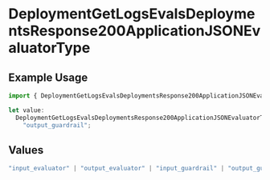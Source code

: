 # DeploymentGetLogsEvalsDeploymentsResponse200ApplicationJSONEvaluatorType

## Example Usage

```typescript
import { DeploymentGetLogsEvalsDeploymentsResponse200ApplicationJSONEvaluatorType } from "@orq-ai/node/models/operations";

let value:
  DeploymentGetLogsEvalsDeploymentsResponse200ApplicationJSONEvaluatorType =
    "output_guardrail";
```

## Values

```typescript
"input_evaluator" | "output_evaluator" | "input_guardrail" | "output_guardrail"
```